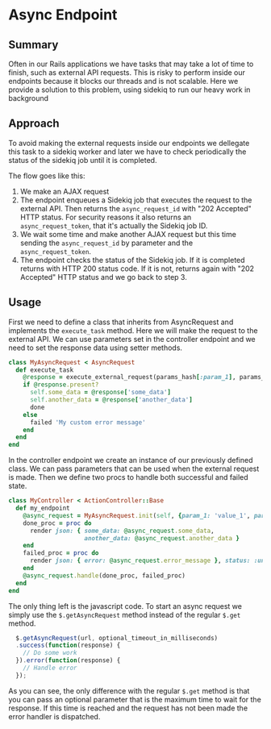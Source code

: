 # Async Endpoint

## Summary

Often in our Rails applications we have tasks that may take a lot of time to finish, such as external API requests. This is risky to perform inside our endpoints because it blocks our threads and is not scalable. Here we provide a solution to this problem, using sidekiq to run our heavy work in background

## Approach

To avoid making the external requests inside our endpoints we dellegate this task to a sidekiq
worker and later we have to check periodically the status of the sidekiq job until it is completed.

The flow goes like this:

1. We make an AJAX request
2. The endpoint enqueues a Sidekiq job that executes the request to the external API. Then returns
the `async_request_id` with "202 Accepted" HTTP status. For security reasons it also returns an `async_request_token`, that it's actually the Sidekiq job ID.
3. We wait some time and make another AJAX request but this time sending the `async_request_id` by parameter and the `async_request_token`.
4. The endpoint checks the status of the Sidekiq job. If it is completed returns with HTTP 200
status code. If it is not, returns again with "202 Accepted" HTTP status and we go back to step 3.


## Usage

First we need to define a class that inherits from AsyncRequest and implements the `execute_task` 
method. Here we will make the request to the external API. We can use parameters set in the 
controller endpoint and we need to set the response data using setter methods.

```ruby
class MyAsyncRequest < AsyncRequest
  def execute_task
    @response = execute_external_request(params_hash[:param_1], params_hash[:param_2])
    if @response.present?
      self.some_data = @response['some_data']
      self.another_data = @response['another_data']
      done
    else
      failed 'My custom error message'
    end
  end
end
```

In the controller endpoint we create an instance of our previously defined class. We can pass 
parameters that can be used when the external request is made. Then we define two procs to handle
both successful and failed state.

```ruby
class MyController < ActionController::Base
  def my_endpoint
    @async_request = MyAsyncRequest.init(self, {param_1: 'value_1', param_2: 'value_2'})
    done_proc = proc do
      render json: { some_data: @async_request.some_data,
                     another_data: @async_request.another_data }
    end
    failed_proc = proc do
      render json: { error: @async_request.error_message }, status: :unprocessable_entity
    end
    @async_request.handle(done_proc, failed_proc)
  end
end
```

The only thing left is the javascript code. To start an async request we simply use the
`$.getAsyncRequest` method instead of the regular `$.get` method.

```javascript
  $.getAsyncRequest(url, optional_timeout_in_milliseconds)
  .success(function(response) {
    // Do some work
  }).error(function(response) {
    // Handle error
  });
```

As you can see, the only difference with the regular `$.get` method is that you can pass an optional
parameter that is the maximum time to wait for the response. If this time is reached and the request
has not been made the error handler is dispatched.

